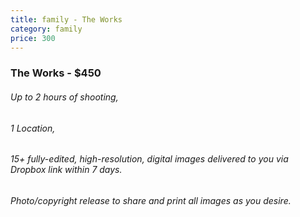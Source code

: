 ```yaml
---
title: family - The Works
category: family
price: 300
---
```

### The Works - $450

###### Up to 2 hours of shooting,

###### 1 Location,

###### 15+ fully-edited, high-resolution, digital images delivered to you via Dropbox link within 7 days.

###### Photo/copyright release to share and print all images as you desire.